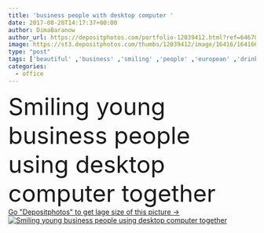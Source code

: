 ```yaml
---
title: 'business people with desktop computer '
date: 2017-08-28T14:17:37+00:00
author: DimaBaranow
author_url: https://depositphotos.com/portfolio-12039412.html?ref=64678756
image: https://st3.depositphotos.com/thumbs/12039412/image/16416/164166808/api_thumb_450.jpg?forcejpeg=true
type: "post"
tags: ['beautiful' ,'business' ,'smiling' ,'people' ,'european' ,'drink' ,'Men' ,'office' ,'electronic' ,'work' ,'pointing' ,'together' ,'indoors' ,'using' ,'attractive' ,'handsome' ,'gadget' ,'teamwork' ,'workspace' ,'businessmen' ,'backlit' ,'colleagues' ,'coworkers' ,'businesswomen' ,'professional occupation' ,'caucasian women' ,'Young Adults' ,'african american' ,'desktop computer' ,'Multiethnic Group' ,'black man' ,'coffee to go' ,'digital device' ,'Caucasian Man' ,'paper cups' ]
categories: 
  - office
---
```

<div aling="center">
            <font size="60"> Smiling young business people using desktop computer together</font>   
</div>
<div>
    <a href='https://st3.depositphotos.com/thumbs/12039412/image/16416/164166808/api_thumb_450.jpg?forcejpeg=true?ref=64678756' target=_blank > Go "Depositphotos" to get lage size of this picture ->
        <img href='https://st3.depositphotos.com/thumbs/12039412/image/16416/164166808/api_thumb_450.jpg?forcejpeg=true?ref=64678756' src='https://st3.depositphotos.com/12039412/16416/i/950/depositphotos_164166808-stock-photo-business-people-with-desktop-computer.jpg?forcejpeg=true' alt='Smiling young business people using desktop computer together' >
    </a>
</div>
